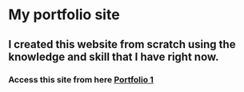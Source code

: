 # My portfolio site
## I created this website from scratch using the knowledge and skill that I have right now.
### Access this site from here [Portfolio 1](https://kushalpathak.com.np/My-Portfolio-1/index.html "View my work")

